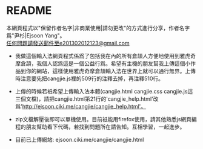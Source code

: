 README
=========
本網頁程式以"保留作者名字|非商業使用|請勿更改"的方式進行分享，作者名字爲"尹杉|Ejsoon Yang"。  
任何問題請發送郵件至e201302012123@gmail.com  

* 我做這個輸入法網頁程式係爲了包括我在內的所有倉頡人方便地使用到雅虎奇摩倉頡，我個人認爲這是一個公益行爲。希望有主機的朋友幫我上傳這個小作品到你的網站，這樣使用雅虎奇摩倉頡輸入法在世界上就可以通行無界。上傳時注意要先把cangjie.js裡的509行的注釋去掉，再注釋510行。
* 上傳的時候若衹希望上傳輸入法本體(cangjie.html cangjie.css cangjie.js這三個文檔)，請把cangjie.html第21行的'cangjie_help.html'改爲'http://ejsoon.ciki.me/cangjie/cangjie_help.html'。
* zip文檔解壓後即可以單機使用。目前衹能用firefox使用，請其他熟悉js網頁編程的朋友幫助看下代碼，若找到問題所在請告知。互相學習，一起進步。

* 目前已上傳網站:
ejsoon.ciki.me/cangjie/cangjie.html

